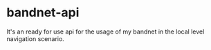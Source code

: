 # bandnet-api
It's an ready for use api for the usage of my bandnet in the local level navigation scenario. 
